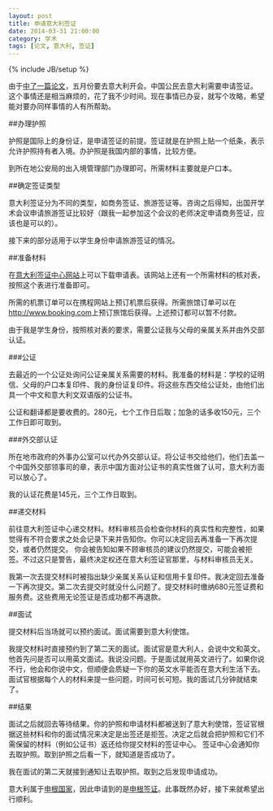 ```yaml
---
layout: post
title: 申请意大利签证
date: 2014-03-31 21:00:00
category: 学术
tags: [论文, 意大利, 签证]
---
```

{% include JB/setup %}

由于[中了一篇论文](http://blog.shengbin.me/posts/another-paper-accepted/)，五月份要去意大利开会。中国公民去意大利需要申请签证。
这个事情还是相当麻烦的，花了我不少时间。现在事情已办妥，就写个攻略，希望能对要办同样事情的人有所帮助。

<!--more-->

##办理护照

护照是国际上的身份证，是申请签证的前提。签证就是在护照上贴一个纸条，表示允许护照持有者入境。办护照是我国内部的事情，比较方便。

到所在地公安局的出入境管理部门办理即可。所需材料主要就是户口本。

##确定签证类型

意大利签证分为不同的类型，如商务签证、旅游签证等。咨询之后得知，出国开学术会议申请旅游签证比较好（跟我一起参加这个会议的老师决定申请商务签证，应该也是可以的）。

接下来的部分适用于以学生身份申请旅游签证的情况。

##准备材料

在[意大利签证中心网站](http://www.italyvac.cn/chineese/index1.aspx)上可以下载申请表。该网站上还有一个所需材料的核对表，按照这个表进行准备即可。

所需的机票订单可以在携程网站上预订机票后获得。所需旅馆订单可以在<http://www.booking.com>上预订旅馆后获得。上述预订都可以暂不付款。

由于我是学生身份，按照核对表的要求，需要公证我与父母的亲属关系并由外交部认证。

###公证

去最近的一个公证处询问公证亲属关系需要的材料。我准备的材料是：学校的证明信、父母的户口本复印件、我的身份证复印件。将这些东西交给公证处，由他们出具一个中文和意大利文双语版的公证书。

公证和翻译都是要收费的。280元，七个工作日后取；加急的话多收150元，三个工作日即可取到。

###外交部认证

所在地市政府的外事办公室可以代办外交部认证。将公证书交给他们，他们去盖一个中国外交部领事司的章，表示中国方面对公证书的真实性做了认可，意大利方面可以放心了。

我的认证花费是145元，三个工作日取到。

##递交材料

前往意大利签证中心递交材料。材料审核员会检查你材料的真实性和完整性，如果觉得有不符合要求之处会记录下来并告知你。你可以决定回去再准备一下再次提交，或者仍然提交。
你会被告知如果不顾审核员的建议仍然提交，可能会被拒签。不过这只是警告，最终决定权还在意大利签证官那里，与材料审核员无关。

我第一次去提交材料时被指出缺少亲属关系认证和信用卡复印件。我决定回去准备一下再次提交。第二次去提交时就没什么问题了。提交材料时缴纳680元签证费和服务费。这些费用无论签证是否成功都不再退款。

##面试

提交材料后当场就可以预约面试。面试需要到意大利使馆。

我提交材料时直接预约到了第二天的面试。面试官是意大利人，会说中文和英文。他首先问是否可以用英文面试。我说没问题。于是面试就用英文进行了。如果你说不行，他会和你说中文，但顺便会质疑一下你的英文水平能否在意大利生活下去。
面试官根据每个人的材料来提一些问题，时间可长可短。我的面试几分钟就结束了。

##结果

面试之后就回去等待结果。你的护照和申请材料都被送到了意大利使馆，签证官根据这些材料和你的面试情况来决定是出签还是拒签。决定之后就会把护照和它们不需保留的材料（例如公证书）返还给你提交材料的签证中心。
签证中心会通知你去取护照。取到护照之后看一下，就知道是否成功了。

我在面试的第二天就接到通知让去取护照。取到之后发现申请成功。

意大利属于[申根国家](http://baike.baidu.com/view/98614.htm)，因此申请到的是[申根签证](http://baike.baidu.com/view/366502.htm)。此事既然办好，接下来就希望出行顺利。
